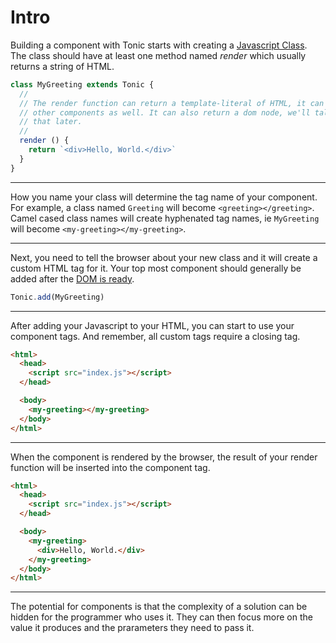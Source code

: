 # Intro

Building a component with Tonic starts with creating a [Javascript Class][0].
The class should have at least one method named *render* which usually returns
a string of HTML.

```js
class MyGreeting extends Tonic {
  //
  // The render function can return a template-literal of HTML, it can include
  // other components as well. It can also return a dom node, we'll talk about
  // that later.
  //
  render () {
    return `<div>Hello, World.</div>`
  }
}
```

---

How you name your class will determine the tag name of your component. For
example, a class named `Greeting` will become `<greeting></greeting>`. Camel
cased class names will create hyphenated tag names, ie `MyGreeting` will become
`<my-greeting></my-greeting>`.

---

Next, you need to tell the browser about your new class and it will create a
custom HTML tag for it. Your top most component should generally be added after
the [DOM is ready][2].

```js
Tonic.add(MyGreeting)
```

---

After adding your Javascript to your HTML, you can start to use your component
tags. And remember, all custom tags require a closing tag.

```html
<html>
  <head>
    <script src="index.js"></script>
  </head>

  <body>
    <my-greeting></my-greeting>
  </body>
</html>
```

---

When the component is rendered by the browser, the result of your render
function will be inserted into the component tag.

```html
<html>
  <head>
    <script src="index.js"></script>
  </head>

  <body>
    <my-greeting>
      <div>Hello, World.</div>
    </my-greeting>
  </body>
</html>
```

---

The potential for components is that the complexity of a solution can be
hidden for the programmer who uses it. They can then focus more on the value
it produces and the prarameters they need to pass it.


[0]:https://developer.mozilla.org/en-US/docs/Web/JavaScript/Reference/Classes
[1]:https://developer.mozilla.org/en-US/docs/Web/JavaScript/Reference/Template_literals
[2]:https://caniuse.com/#search=domcontentloaded
